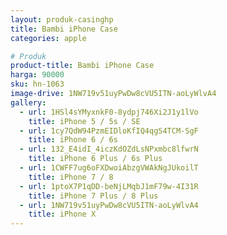 ```yaml
---
layout: produk-casinghp
title: Bambi iPhone Case
categories: apple

# Produk
product-title: Bambi iPhone Case
harga: 90000
sku: hn-1063
image-drive: 1NW719v51uyPwDw8cVU5ITN-aoLyWlvA4
gallery:
  - url: 1HSl4sYMyxnkF0-8ydpj746Xi2J1y1lVo
    title: iPhone 5 / 5s / SE
  - url: 1cy7QdW94PzmEIDloKfIQ4qgS4TCM-SgF
    title: iPhone 6 / 6s
  - url: 132_E4idI_4iczKdOZdLsNPxmbc8lfwrN
    title: iPhone 6 Plus / 6s Plus
  - url: 1CWFF7ug6oFXDwoiAbzgVWAkNgJUkoilT
    title: iPhone 7 / 8
  - url: 1ptoX7P1qDD-beNjLMqbJ1mF79w-4I31R
    title: iPhone 7 Plus / 8 Plus
  - url: 1NW719v51uyPwDw8cVU5ITN-aoLyWlvA4
    title: iPhone X
---
```

